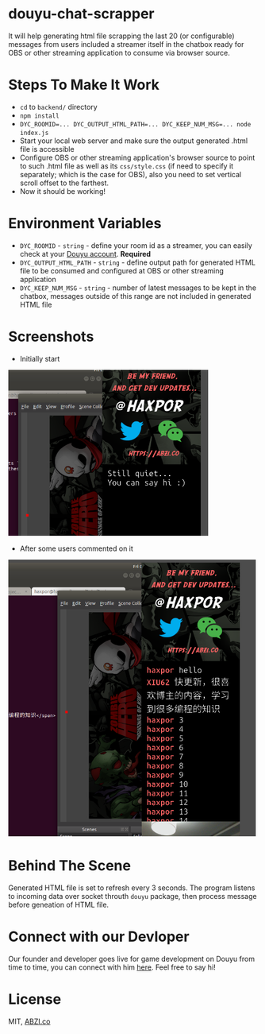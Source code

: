 # douyu-chat-scrapper

It will help generating html file scrapping the last 20 (or configurable) messages from users included a streamer itself in the chatbox ready for OBS or other streaming application to consume via browser source.

# Steps To Make It Work

* `cd` to `backend/` directory
* `npm install`
* `DYC_ROOMID=... DYC_OUTPUT_HTML_PATH=... DYC_KEEP_NUM_MSG=... node index.js`
* Start your local web server and make sure the output generated .html file is accessible
* Configure OBS or other streaming application's browser source to point to such .html file as well as its `css/style.css` (if need to specify it separately; which is the case for OBS), also you need to set vertical scroll offset to the farthest.
* Now it should be working!

# Environment Variables

* `DYC_ROOMID` - `string` - define your room id as a streamer, you can easily check at your [Douyu account](https://mp.douyu.com/live/main). **Required**
* `DYC_OUTPUT_HTML_PATH` - `string` - define output path for generated HTML file to be consumed and configured at OBS or other streaming application
* `DYC_KEEP_NUM_MSG` - `string` - number of latest messages to be kept in the chatbox, messages outside of this range are not included in generated HTML file

# Screenshots

* Initially start

![initially start](images/initially-start.png)

* After some users commented on it

![users commented](images/users-commented.png)

# Behind The Scene
Generated HTML file is set to refresh every 3 seconds.
The program listens to incoming data over socket throuth `douyu` package, then process message before geneation of HTML file.

# Connect with our Devloper
Our founder and developer goes live for game development on Douyu from time to time, you can connect with him [here](https://www.douyu.com/6138951). Feel free to say hi!

# License
MIT, [ABZI.co](https://abzi.co)
